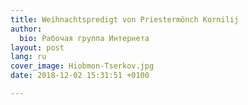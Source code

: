 ```yaml
---
title: Weihnachtspredigt von Priestermönch Kornilij
author:
  bio: Рабочая группа Интернета
layout: post
lang: ru
cover_image: Hiobmon-Tserkov.jpg
date: 2018-12-02 15:31:51 +0100

---
```

